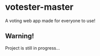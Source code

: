 # votester-master

A voting web app made for everyone to use!

## Warning!

Project is still in progress...
